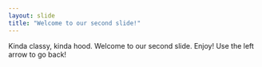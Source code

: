 ```yaml
---
layout: slide
title: "Welcome to our second slide!"
---
```

Kinda classy, kinda hood. Welcome to our second slide. Enjoy!
Use the left arrow to go back!
